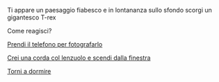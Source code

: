 
Ti appare un paesaggio fiabesco
e in lontananza sullo sfondo scorgi un gigantesco T-rex

Come reagisci?

[Prendi il telefono per fotografarlo](../t-rex/mangiato.md)

[Crei una corda col lenzuolo e scendi dalla finestra](../t-rex/cadi.md)

[Torni a dormire](../caramelle.md)